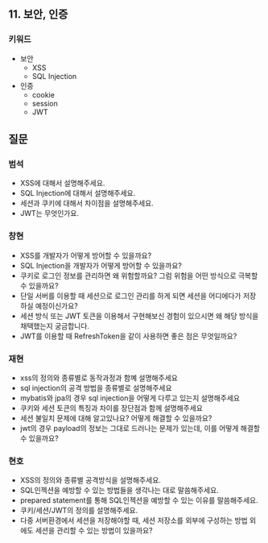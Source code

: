 ## 11. 보안, 인증
### 키워드

- 보안
   - XSS
   - SQL Injection
- 인증
   - cookie
   - session
   - JWT


## 질문
### 범석
- XSS에 대해서 설명해주세요. 
- SQL Injection에 대해서 설명해주세요.
- 세션과 쿠키에 대해서 차이점을 설명해주세요.
- JWT는 무엇인가요.

### 창현
- XSS를 개발자가 어떻게 방어할 수 있을까요?
- SQL Injection을 개발자가 어떻게 방어할 수 있을까요?
- 쿠키로 로그인 정보를 관리하면 왜 위험할까요? 그럼 위험을 어떤 방식으로 극복할 수 있을까요?
- 단일 서버를 이용할 때 세션으로 로그인 관리를 하게 되면 세션을 어디에다가 저장하실 예정이신가요?
- 세션 방식 또는 JWT 토큰을 이용해서 구현해보신 경험이 있으시면 왜 해당 방식을 채택했는지 궁금합니다.
- JWT를 이용할 때 RefreshToken을 같이 사용하면 좋은 점은 무엇일까요?

### 재현
- xss의 정의와 종류별로 동작과정과 함꼐 설명해주세요
- sql injection의 공격 방법을 종류별로 설명해주세요
- mybatis와 jpa의 경우 sql injection을 어떻게 다루고 있는지 설명해주세요
- 쿠키와 세션 토큰의 특징과 차이를 장단점과 함께 설명해주세요
- 세션 불일치 문제에 대해 알고있나요? 어떻게 해결할 수 있을까요?
- jwt의 경우 payload의 정보는 그대로 드러나는 문제가 있는데, 이를 어떻게 해결할 수 있을까요?

### 현호
- XSS의 정의와 종류별 공격방식을 설명해주세요.
- SQL인젝션을 예방할 수 있는 방법들을 생각나는 대로 말씀해주세요.
- prepared statement를 통해 SQL인젝션을 예방할 수 있는 이유를 말씀해주세요.
- 쿠키/세션/JWT의 정의를 설명해주세요.
- 다중 서버환경에서 세션을 저장해야할 때, 세션 저장소를 외부에 구성하는 방법 외에도 세션을 관리할 수 있는 방법이 있을까요?  
